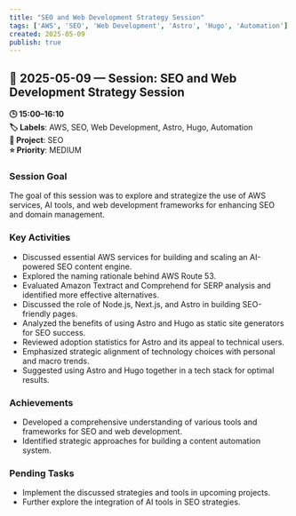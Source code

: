 ```yaml
---
title: "SEO and Web Development Strategy Session"
tags: ['AWS', 'SEO', 'Web Development', 'Astro', 'Hugo', 'Automation']
created: 2025-05-09
publish: true
---
```


## 📅 2025-05-09 — Session: SEO and Web Development Strategy Session

**🕒 15:00–16:10**  
**🏷️ Labels**: AWS, SEO, Web Development, Astro, Hugo, Automation  
**📂 Project**: SEO  
**⭐ Priority**: MEDIUM  


### Session Goal
The goal of this session was to explore and strategize the use of AWS services, AI tools, and web development frameworks for enhancing SEO and domain management.

### Key Activities
- Discussed essential AWS services for building and scaling an AI-powered SEO content engine.
- Explored the naming rationale behind AWS Route 53.
- Evaluated Amazon Textract and Comprehend for SERP analysis and identified more effective alternatives.
- Discussed the role of Node.js, Next.js, and Astro in building SEO-friendly pages.
- Analyzed the benefits of using Astro and Hugo as static site generators for SEO success.
- Reviewed adoption statistics for Astro and its appeal to technical users.
- Emphasized strategic alignment of technology choices with personal and macro trends.
- Suggested using Astro and Hugo together in a tech stack for optimal results.

### Achievements
- Developed a comprehensive understanding of various tools and frameworks for SEO and web development.
- Identified strategic approaches for building a content automation system.

### Pending Tasks
- Implement the discussed strategies and tools in upcoming projects.
- Further explore the integration of AI tools in SEO strategies.
